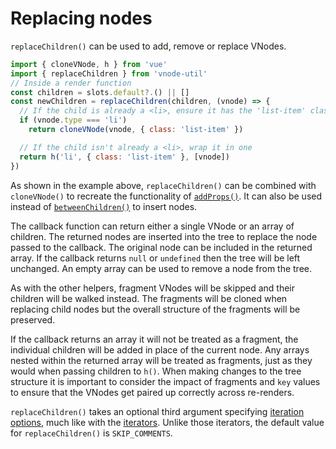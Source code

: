 # Replacing nodes

`replaceChildren()` can be used to add, remove or replace VNodes.

```js
import { cloneVNode, h } from 'vue'
import { replaceChildren } from 'vnode-util'
// Inside a render function
const children = slots.default?.() || []
const newChildren = replaceChildren(children, (vnode) => {
  // If the child is already a <li>, ensure it has the 'list-item' class
  if (vnode.type === 'li')
    return cloneVNode(vnode, { class: 'list-item' })

  // If the child isn't already a <li>, wrap it in one
  return h('li', { class: 'list-item' }, [vnode])
})
```

As shown in the example above, `replaceChildren()` can be combined with `cloneVNode()` to recreate the functionality of [`addProps()`](/guide/adding-props.html). It can also be used instead of [`betweenChildren()`](/guide/inserting-new-nodes.html) to insert nodes.

The callback function can return either a single VNode or an array of children. The returned nodes are inserted into the tree to replace the node passed to the callback. The original node can be included in the returned array. If the callback returns `null` or `undefined` then the tree will be left unchanged. An empty array can be used to remove a node from the tree.

As with the other helpers, fragment VNodes will be skipped and their children will be walked instead. The fragments will be cloned when replacing child nodes but the overall structure of the fragments will be preserved.

If the callback returns an array it will not be treated as a fragment, the individual children will be added in place of the current node. Any arrays nested within the returned array will be treated as fragments, just as they would when passing children to `h()`. When making changes to the tree structure it is important to consider the impact of fragments and `key` values to ensure that the VNodes get paired up correctly across re-renders.

`replaceChildren()` takes an optional third argument specifying [iteration options](/api/#iterationoptions), much like with the [iterators](/guide/iterators.html). Unlike those iterators, the default value for `replaceChildren()` is `SKIP_COMMENTS`.
